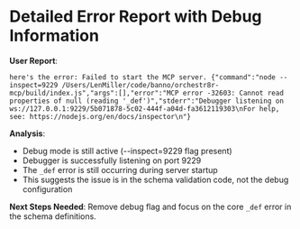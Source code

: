 # Detailed Error Report with Debug Information

**User Report**: 
```
here's the error: Failed to start the MCP server. {"command":"node --inspect=9229 /Users/LenMiller/code/banno/orchestr8r-mcp/build/index.js","args":[],"error":"MCP error -32603: Cannot read properties of null (reading '_def')","stderr":"Debugger listening on ws://127.0.0.1:9229/5b071878-5c02-444f-a04d-fa3612119303\nFor help, see: https://nodejs.org/en/docs/inspector\n"}
```

**Analysis**: 
- Debug mode is still active (--inspect=9229 flag present)
- Debugger is successfully listening on port 9229
- The `_def` error is still occurring during server startup
- This suggests the issue is in the schema validation code, not the debug configuration

**Next Steps Needed**: Remove debug flag and focus on the core `_def` error in the schema definitions.
